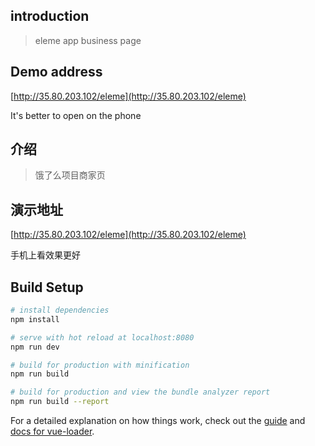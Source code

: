## introduction

> eleme app business page
>
## Demo address

[http://35.80.203.102/eleme](http://35.80.203.102/eleme)

It's better to open on the phone

## 介绍

> 饿了么项目商家页
>
## 演示地址

[http://35.80.203.102/eleme](http://35.80.203.102/eleme)

手机上看效果更好


## Build Setup

``` bash
# install dependencies
npm install

# serve with hot reload at localhost:8080
npm run dev

# build for production with minification
npm run build

# build for production and view the bundle analyzer report
npm run build --report
```

For a detailed explanation on how things work, check out the [guide](http://vuejs-templates.github.io/webpack/) and [docs for vue-loader](http://vuejs.github.io/vue-loader).
